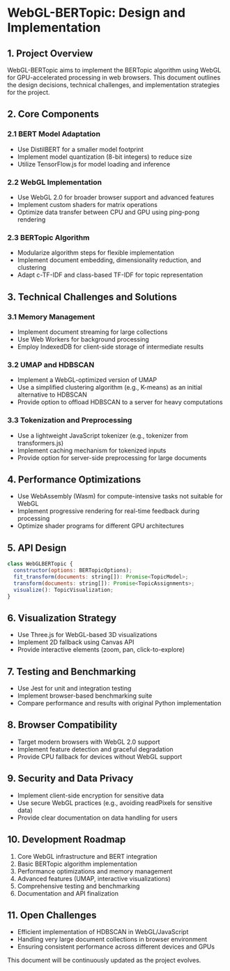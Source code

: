 # WebGL-BERTopic: Design and Implementation

## 1. Project Overview

WebGL-BERTopic aims to implement the BERTopic algorithm using WebGL for GPU-accelerated processing in web browsers. This document outlines the design decisions, technical challenges, and implementation strategies for the project.

## 2. Core Components

### 2.1 BERT Model Adaptation

- Use DistilBERT for a smaller model footprint
- Implement model quantization (8-bit integers) to reduce size
- Utilize TensorFlow.js for model loading and inference

### 2.2 WebGL Implementation

- Use WebGL 2.0 for broader browser support and advanced features
- Implement custom shaders for matrix operations
- Optimize data transfer between CPU and GPU using ping-pong rendering

### 2.3 BERTopic Algorithm

- Modularize algorithm steps for flexible implementation
- Implement document embedding, dimensionality reduction, and clustering
- Adapt c-TF-IDF and class-based TF-IDF for topic representation

## 3. Technical Challenges and Solutions

### 3.1 Memory Management

- Implement document streaming for large collections
- Use Web Workers for background processing
- Employ IndexedDB for client-side storage of intermediate results

### 3.2 UMAP and HDBSCAN

- Implement a WebGL-optimized version of UMAP
- Use a simplified clustering algorithm (e.g., K-means) as an initial alternative to HDBSCAN
- Provide option to offload HDBSCAN to a server for heavy computations

### 3.3 Tokenization and Preprocessing

- Use a lightweight JavaScript tokenizer (e.g., tokenizer from transformers.js)
- Implement caching mechanism for tokenized inputs
- Provide option for server-side preprocessing for large documents

## 4. Performance Optimizations

- Use WebAssembly (Wasm) for compute-intensive tasks not suitable for WebGL
- Implement progressive rendering for real-time feedback during processing
- Optimize shader programs for different GPU architectures

## 5. API Design

```javascript
class WebGLBERTopic {
  constructor(options: BERTopicOptions);
  fit_transform(documents: string[]): Promise<TopicModel>;
  transform(documents: string[]): Promise<TopicAssignments>;
  visualize(): TopicVisualization;
}
```

## 6. Visualization Strategy

- Use Three.js for WebGL-based 3D visualizations
- Implement 2D fallback using Canvas API
- Provide interactive elements (zoom, pan, click-to-explore)

## 7. Testing and Benchmarking

- Use Jest for unit and integration testing
- Implement browser-based benchmarking suite
- Compare performance and results with original Python implementation

## 8. Browser Compatibility

- Target modern browsers with WebGL 2.0 support
- Implement feature detection and graceful degradation
- Provide CPU fallback for devices without WebGL support

## 9. Security and Data Privacy

- Implement client-side encryption for sensitive data
- Use secure WebGL practices (e.g., avoiding readPixels for sensitive data)
- Provide clear documentation on data handling for users

## 10. Development Roadmap

1. Core WebGL infrastructure and BERT integration
2. Basic BERTopic algorithm implementation
3. Performance optimizations and memory management
4. Advanced features (UMAP, interactive visualizations)
5. Comprehensive testing and benchmarking
6. Documentation and API finalization

## 11. Open Challenges

- Efficient implementation of HDBSCAN in WebGL/JavaScript
- Handling very large document collections in browser environment
- Ensuring consistent performance across different devices and GPUs

This document will be continuously updated as the project evolves.
